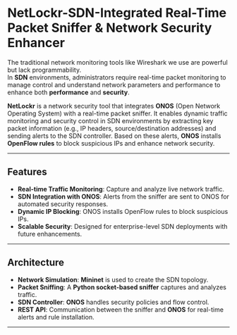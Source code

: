 # NetLockr-SDN-Integrated Real-Time Packet Sniffer & Network Security Enhancer

The traditional network monitoring tools like Wireshark we use are powerful but lack programmability.  
In **SDN** environments, administrators require real-time packet monitoring to manage control and understand network parameters and performance to enhance both **performance** and **security**.

**NetLockr** is a network security tool that integrates **ONOS** (Open Network Operating System) with a real-time packet sniffer. It enables dynamic traffic monitoring and security control in SDN environments by extracting key packet information (e.g., IP headers, source/destination addresses) and sending alerts to the SDN controller. Based on these alerts, **ONOS** installs **OpenFlow rules** to block suspicious IPs and enhance network security.

---

## Features

- **Real-time Traffic Monitoring**: Capture and analyze live network traffic.
- **SDN Integration with ONOS**: Alerts from the sniffer are sent to ONOS for automated security responses.
- **Dynamic IP Blocking**: ONOS installs OpenFlow rules to block suspicious IPs.
- **Scalable Security**: Designed for enterprise-level SDN deployments with future enhancements.

---

## Architecture

- **Network Simulation**: **Mininet** is used to create the SDN topology.
- **Packet Sniffing**: A **Python socket-based sniffer** captures and analyzes traffic.
- **SDN Controller**: **ONOS** handles security policies and flow control.
- **REST API**: Communication between the sniffer and **ONOS** for real-time alerts and rule installation.

---
